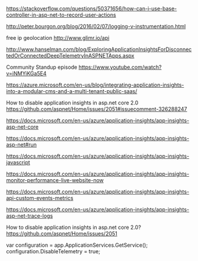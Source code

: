 
https://stackoverflow.com/questions/50371656/how-can-i-use-base-controller-in-asp-net-to-record-user-actions

http://peter.bourgon.org/blog/2016/02/07/logging-v-instrumentation.html

free ip geolocation
http://www.glimr.io/api

http://www.hanselman.com/blog/ExploringApplicationInsightsForDisconnectedOrConnectedDeepTelemetryInASPNETApps.aspx

Community Standup episode
https://www.youtube.com/watch?v=iNMYiKGa5E4

https://azure.microsoft.com/en-us/blog/integrating-application-insights-into-a-modular-cms-and-a-multi-tenant-public-saas/

How to disable application insights in asp.net core 2.0 
https://github.com/aspnet/Home/issues/2051#issuecomment-326288247

https://docs.microsoft.com/en-us/azure/application-insights/app-insights-asp-net-core

https://docs.microsoft.com/en-us/azure/application-insights/app-insights-asp-net#run

https://docs.microsoft.com/en-us/azure/application-insights/app-insights-javascript

https://docs.microsoft.com/en-us/azure/application-insights/app-insights-monitor-performance-live-website-now

https://docs.microsoft.com/en-us/azure/application-insights/app-insights-api-custom-events-metrics

https://docs.microsoft.com/en-us/azure/application-insights/app-insights-asp-net-trace-logs

How to disable application insights in asp.net core 2.0?
https://github.com/aspnet/Home/issues/2051

var configuration = app.ApplicationServices.GetService<TelemetryConfiguration>();
configuration.DisableTelemetry = true;        